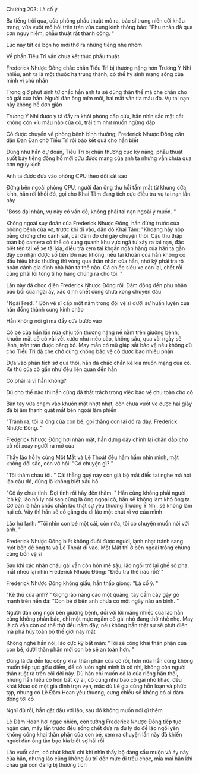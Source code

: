 




Chương 203: Là cố ý

Ba tiếng trôi qua, cửa phòng phẫu thuật mở ra, bác sĩ trung niên cởi khẩu trang, vừa vuốt mồ hôi trên trán vừa cung kính thông báo: "Phu nhân đã qua cơn nguy hiểm, phẫu thuật rất thành công. "

Lúc này tất cả bọn họ mới thở ra những tiếng nhẹ nhõm

Về phần Tiểu Trì vẫn chưa kết thúc phẫu thuật

Frederick Nhược Đông chắc chắn Tiểu Trì bị thương nặng hơn Trương Ý Nhi nhiều, anh ta là một thuộc hạ trung thành, có thể hy sinh mạng sống của mình vì chủ nhân

Trong giờ phút sinh tử chắc hẳn anh ta sẽ dùng thân thể mà che chắn cho cô gái của hắn. Người đàn ông mím môi, hai mắt vằn tia máu đỏ. Vụ tai nạn này không hề đơn giản

Trương Ý Nhi được y tá đẩy ra khỏi phòng cấp cứu, hắn nhìn sắc mặt cắt không còn xíu máu nào của cô, trái tim như muốn ngừng đập

Cô được chuyển về phòng bệnh bình thường, Frederick Nhược Đông căn dặn Đan Đan chờ Tiểu Trì rồi báo kết quả cho hắn biết

Đúng như hắn dự đoán, Tiểu Trì bị chấn thương cực kỳ nặng, phẫu thuật suốt bảy tiếng đồng hồ mới cứu được mạng của anh ta nhưng vẫn chưa qua cơn nguy kịch

Anh ta được đưa vào phòng CPU theo dõi sát sao

Đứng bên ngoài phòng CPU, người đàn ông thu hồi tầm mắt từ khung cửa kính, hắn rời khỏi đó, gọi cho Khai Tâm đang tích cực điều tra vụ tai nạn lần này

"Boss đại nhân, vụ này có vấn đề, không phải tai nạn ngoài ý muốn. "

Không ngoài suy đoán của Frederick Nhược Đông, hắn đứng trước cửa phòng bệnh của vợ, trước khi đi vào, dặn dò Khai Tâm: "Khoang hãy nộp bằng chứng cho cảnh sát, cái đám đó chỉ gây chuyện thôi. Cậu thu thập toàn bộ camera có thể có xung quanh khu vực ngã tư xảy ra tai nạn, đặc biệt tên tài xế xe tải kia, điều tra xem tài khoản ngân hàng của hắn ta gần đây có nhận được số tiền lớn nào không, nếu tài khoản của hắn không có dấu hiệu khác thường thì vòng qua thân nhân của hắn, nhớ kỹ phải tra rõ hoàn cảnh gia đình nhà hắn ta thế nào. Cả chiếc siêu xe còn lại, chết rồi cũng phải lôi tông ti họ hàng chúng ra cho tôi. "

Lần này đã chọc điên Frederick Nhược Đông rồi. Dám động đến phu nhân bảo bối của ngài ấy, xác định chết cũng chưa xong chuyện đâu

"Ngài Fred. " Bốn vệ sĩ cấp một nằm trong đội vệ sĩ dưới sự huấn luyện của hắn đồng thành cung kính chào

Hắn không nói gì mà đẩy cửa bước vào

Cô bé của hắn lần nữa chịu tổn thương nặng nề nằm trên giường bệnh, khuôn mặt cô có vài vết xước như mèo cào, không sâu, qua vài ngày sẽ lành, trên trán được băng bó. May mắn có mũ giáp sắt bảo vệ nếu không dù cho Tiểu Trì đã che chở cũng không bảo vệ cô được bao nhiêu phần

Dựa vào phân tích sơ qua thôi, hắn đã chắc chắn kẻ kia muốn mạng của cô. Kẻ thù của cô gần như đều liên quan đến hắn

Có phải là vì hắn không?

Dù cho thế nào thì hắn cũng đã thất trách trong việc bảo vệ chu toàn cho cô

Bàn tay vừa chạm vào khuôn mặt nhợt nhạt, còn chưa vuốt ve được hai giây đã bị âm thanh quát mắt bên ngoài làm phiền

"Tránh ra, tôi là ông của con bé, gọi thằng con lai đó ra đây. Frederick Nhược Đông. "

Frederick Nhược Đông hơi nhăn mặt, hắn đứng dậy chỉnh lại chăn đắp cho cô rồi xoay người ra mở cửa

Thấy lão hồ ly cùng Một Mắt và Lê Thoát đều hầm hầm nhìn mình, mặt không đổi sắc, còn vờ hỏi: "Có chuyện gì? "

"Tôi thăm cháu tôi. " Cái thằng quỷ này còn giả bộ mắt điếc tai nghe mà hỏi lão câu đó, đúng là không biết xấu hổ

"Cô ấy chưa tỉnh. Đợi tỉnh rồi hãy đến thăm. " Hắn cũng không phải người ích kỷ, lão hồ ly nói sao cũng là ông ngoại cô, hắn sẽ không làm khó ông ta. Cơ bản là hắn chắc chắn lão thật sự yêu thương Trương Ý Nhi, sẽ không làm hại cô. Vậy thì hắn sẽ cố gắng du di lão một chút vì vợ của mình

Lão hừ lạnh: "Tôi nhìn con bé một cái, còn nữa, tôi có chuyện muốn nói với anh. "

Frederick Nhược Đông biết không đuổi được người, lạnh nhạt tránh sang một bên để ông ta và Lê Thoát đi vào. Một Mắt thì ở bên ngoài trông chừng cùng bốn vệ sĩ

Sau khi xác nhận cháu gái vẫn còn hôn mê sâu, lão ngồi trở lại ghế sô pha, mắt nheo lại nhìn Frederick Nhược Đông: "Điều tra thế nào rồi? "

Frederick Nhược Đông không giấu, hắn thấp giọng: "Là cố ý. "

"Kẻ thù của anh? " Giọng lão nâng cao một quãng, tay cầm cây gậy gõ mạnh trên nền đá: "Con bé ở bên anh chưa có một ngày nào an bình. "

Người đàn ông ngồi bên giường bệnh, đối với lời mắng nhiếc của lão hắn cũng không phản bác, chỉ một mực ngắm cô gái nhỏ đang thở nhè nhẹ. May là cô vẫn còn có thể thở đều nằm đây, nếu không hắn thật sự sẽ phát điên mà phá hủy toàn bộ thế giới này mất

Không nghe hắn nói, lão cực kỳ bất mãn: "Tôi sẽ công khai thân phận của con bé, dưới thân phận mới con bé sẽ an toàn hơn. "

Đúng là đã đến lúc công khai thân phận của cô rồi, hơn nữa hắn cũng không muốn tiếp tục giấu diếm, để cô luôn nghĩ mình là cô nhi, không còn người thân ruột rà trên cõi đời này. Dù hắn chỉ muốn cô là của riêng hắn thôi, nhưng hắn hiểu cô hơn bất kỳ ai, cô cũng như bao cô gái nhỏ khác, đều khát khao có một gia đình trọn vẹn, mặc dù Lê gia cũng hỗn loạn và phức tạp, nhưng có Lê Đàm Hoan yêu thương, cưng chiều sẽ không có ai dám động tới cô

Nghĩ đủ rồi, hắn gật đầu với lão, sau đó không muốn nói gì thêm

Lê Đàm Hoan hơi ngạc nhiên, còn tưởng Frederick Nhược Đông tiếp tục ngăn cản, mấy lần trước đều sống chết đưa ra đủ lý do để lão ngồi yên không công khai thân phận của con bé, xem ra chuyện lần này đã khiến người đàn ông tàn bạo kia biết sợ hãi rồi

Lão vuốt cằm, có chút khoái chí khi nhìn thấy bộ dáng sầu muộn và áy náy của hắn, nhưng lão cũng không ấu trĩ đến mức đi trêu chọc, mỉa mai hắn khi cháu gái còn đang bị thương tích





